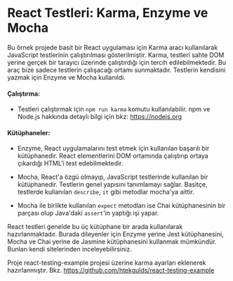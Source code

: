 # React Testleri: Karma, Enzyme ve Mocha

Bu örnek projede basit bir React uygulaması için Karma aracı kullanılarak JavaScript testlerinin çalıştırılması gösterilmiştir. Karma, testleri sahte DOM yerine gerçek bir tarayıcı üzerinde çalıştırdığı için tercih edilebilmektedir. Bu araç bize sadece testlerin çalışacağı ortamı sunmaktadır. Testlerin kendisini yazmak için Enzyme ve Mocha kullanıldı.

#### Çalıştırma:
* Testleri çalıştırmak için `npm run karma` komutu kullanılabilir. npm ve Node.js hakkında detaylı bilgi için bkz: https://nodejs.org

#### Kütüphaneler:
* Enzyme, React uygulamalarını test etmek için kullanılan başarılı bir kütüphanedir. React elementlerini DOM ortamında çalıştırıp ortaya çıkardığı HTML'i test edebilmektedir.

* Mocha, React'a özgü olmayıp, JavaScript testlerinde kullanılan bir kütüphanedir. Testlerin genel yapısını tanımlamayı sağlar. Basitçe, testlerde kullanılan `describe`, `it` gibi metodlar mocha'ya aittir.

* Mocha ile birlikte kullanılan `expect` metodları ise Chai kütüphanesinin bir parçası olup Java'daki `assert`'in yaptığı işi yapar.

React testleri genelde bu üç kütüphane bir arada kullanılarak hazırlanmaktadır. Burada dileyenler için Enzyme yerine Jest kütüphanesini, Mocha ve Chai yerine de Jasmine kütüphanesini kullanmak mümkündür. Bunları kendi sitelerinden inceleyebilirsiniz.

Proje react-testing-example projesi üzerine karma ayarları eklenerek hazırlanmıştır. Bkz. https://github.com/htekgulds/react-testing-example
